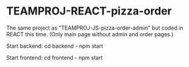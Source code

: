 # TEAMPROJ-REACT-pizza-order
The same project as "TEAMPROJ-JS-pizza-order-admin" but coded in REACT this time. (Only main page without admin and order pages.)

Start backend:
cd backend - npm start

Start frontend:
cd frontend - npm start
